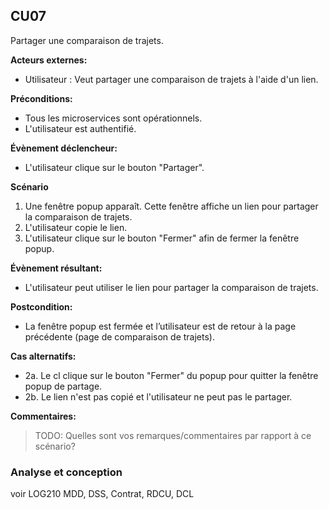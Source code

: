 ## **CU07**
Partager une comparaison de trajets.

**Acteurs externes:** 
- Utilisateur : Veut partager une comparaison de trajets à l'aide d'un lien.

**Préconditions:** 
- Tous les microservices sont opérationnels.
- L'utilisateur est authentifié.

**Évènement déclencheur:** 
- L'utilisateur clique sur le bouton "Partager".

**Scénario**
1. Une fenêtre popup apparaît. Cette fenêtre affiche un lien pour partager la comparaison de trajets.
2. L'utilisateur copie le lien.
3. L'utilisateur clique sur le bouton "Fermer" afin de fermer la fenêtre popup.

**Évènement résultant:**
- L'utilisateur peut utiliser le lien pour partager la comparaison de trajets.

**Postcondition:** 
- La fenêtre popup est fermée et l’utilisateur est de retour à la page précédente (page de comparaison de trajets).

**Cas alternatifs:**
- 2a. Le cl clique sur le bouton "Fermer" du popup pour quitter la fenêtre popup de partage.
- 2b. Le lien n'est pas copié et l'utilisateur ne peut pas le partager.

**Commentaires:**
> TODO: Quelles sont vos remarques/commentaires par rapport à ce scénario?
### Analyse et conception
voir LOG210
MDD, DSS, Contrat, RDCU, DCL

